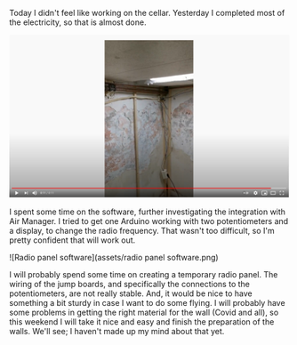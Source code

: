 Today I didn't feel like working on the cellar. Yesterday I completed most of the electricity, so that is almost done.

[![Electricity](assets/Electricity.png)](https://youtu.be/aMM9ccJcsUI)

I spent some time on the software, further investigating the integration with Air Manager. I tried to get one Arduino working with two potentiometers and a display, to change the radio frequency. That wasn't too difficult, so I'm pretty confident that will work out.

![Radio panel software](assets/radio panel software.png)

I will probably spend some time on creating a temporary radio panel. The wiring of the jump boards, and specifically the connections to the potentiometers, are not really stable. And, it would be nice to have something a bit sturdy in case I want to do some flying. I will probably have some problems in getting the right material for the wall (Covid and all), so this weekend I will take it nice and easy and finish the preparation of the walls. We'll see; I haven't made up my mind about that yet.